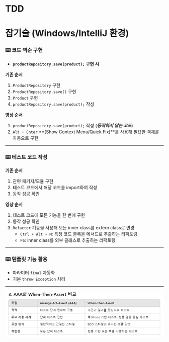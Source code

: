 # TDD

# 잡기술 (Windows/IntelliJ 환경)

### ⌨️ **코드 역순 구현**

- **`productRepository.save(product);` 구현 시**

**기존 순서**

1. `ProductRepository` 구현
2. `ProductRepository.save()` 구현
3. `Product` 구현
4. `productRepository.save(product);` 작성

**영상 순서**

1. `productRepository.save(product);` 작성 (***동작하지 않는 코드***)
2. `Alt + Enter` **(Show Context Menu/Quick Fix)**를 사용해 필요한 객체를 자동으로 구현

---

### ⌨️ **테스트 코드 작성**

**기존 순서**

1. 관련 패키지/모듈 구현
2. 테스트 코드에서 해당 코드를 import하여 작성
3. 동작 성공 확인

**영상 순서**

1. 테스트 코드에 모든 기능을 한 번에 구현
2. 동작 성공 확인
3. `Refactor` 기능을 사용해 모든 inner class를 extern class로 변경
    - `Ctrl + Alt + M`: 특정 코드 블록을 메서드로 추출하는 리팩토링
    - `F6`: inner class를 외부 클래스로 추출하는 리팩토링
    

---

### ⌨️ **템플릿 기능 활용**

- 파라미터 `final` 자동화
- 기본 `throw Exception` 처리

---

![image1.png](/images/image1.png)